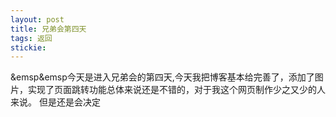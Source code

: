 ```yaml
---
layout: post
title: 兄弟会第四天
tags: 返回
stickie: 
---
```

&emsp&emsp今天是进入兄弟会的第四天,今天我把博客基本给完善了，添加了图片，实现了页面跳转功能总体来说还是不错的，对于我这个网页制作少之又少的人来说。
但是还是会决定

